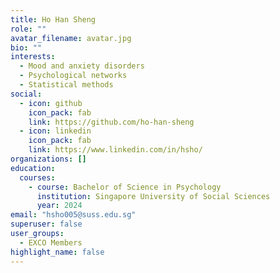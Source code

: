 ```yaml
---
title: Ho Han Sheng
role: ""
avatar_filename: avatar.jpg
bio: ""
interests:
  - Mood and anxiety disorders
  - Psychological networks
  - Statistical methods 
social:
  - icon: github
    icon_pack: fab
    link: https://github.com/ho-han-sheng
  - icon: linkedin
    icon_pack: fab
    link: https://www.linkedin.com/in/hsho/
organizations: []
education:
  courses:
    - course: Bachelor of Science in Psychology
      institution: Singapore University of Social Sciences
      year: 2024
email: "hsho005@suss.edu.sg"
superuser: false
user_groups:
  - EXCO Members
highlight_name: false
---
```


